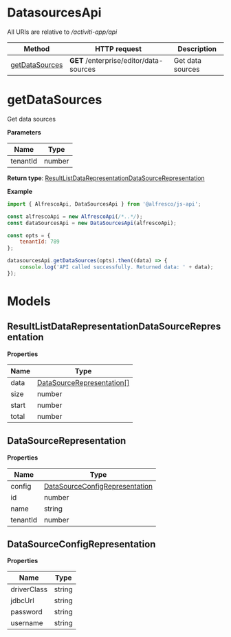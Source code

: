 # DatasourcesApi

All URIs are relative to */activiti-app/api*

| Method                            | HTTP request                            | Description      |
|-----------------------------------|-----------------------------------------|------------------|
| [getDataSources](#getDataSources) | **GET** /enterprise/editor/data-sources | Get data sources |

# **getDataSources**

Get data sources

**Parameters**

| Name     | Type   |
|----------|--------|
| tenantId | number |

**Return type**: [ResultListDataRepresentationDataSourceRepresentation](#ResultListDataRepresentationDataSourceRepresentation)

**Example**

```javascript
import { AlfrescoApi, DataSourcesApi } from '@alfresco/js-api';

const alfrescoApi = new AlfrescoApi(/*..*/);
const dataSourcesApi = new DataSourcesApi(alfrescoApi);

const opts = {
    tenantId: 789
};

datasourcesApi.getDataSources(opts).then((data) => {
    console.log('API called successfully. Returned data: ' + data);
});
```

# Models

## ResultListDataRepresentationDataSourceRepresentation

**Properties**

| Name  | Type                                                    |
|-------|---------------------------------------------------------|
| data  | [DataSourceRepresentation[]](#DataSourceRepresentation) |
| size  | number                                                  |
| start | number                                                  |
| total | number                                                  |

## DataSourceRepresentation

**Properties**

| Name     | Type                                                              |
|----------|-------------------------------------------------------------------|
| config   | [DataSourceConfigRepresentation](#DataSourceConfigRepresentation) |
| id       | number                                                            |
| name     | string                                                            |
| tenantId | number                                                            |

## DataSourceConfigRepresentation

**Properties**

| Name        | Type   |
|-------------|--------|
| driverClass | string |
| jdbcUrl     | string |
| password    | string |
| username    | string |




